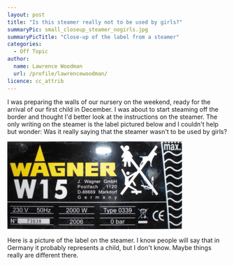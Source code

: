 ```yaml
---
layout: post
title: "Is this steamer really not to be used by girls?"
summaryPic: small_closeup_steamer_nogirls.jpg
summaryPicTitle: "Close-up of the label from a steamer"
categories:
  - Off Topic
author:
  name: Lawrence Woodman
  url: /profile/lawrencewoodman/
licence: cc_attrib
---
```

I was preparing the walls of our nursery on the weekend, ready for the arrival of our first child in December.  I was about to start steaming off the border and thought I'd better look at the instructions on the steamer.  The only writing on the steamer is the label pictured below and I couldn't help but wonder: Was it really saying that the steamer wasn't to be used by girls?

<img class="leftFlow" src="/images/posts/steamer_nogirls.jpg" title="Label from the Steamer" alt="Picture of a label from a steamer that appears to be indicating that it should not be used by girls" />

Here is a picture of the label on the steamer.  I know people will say that in Germany it probably represents a child, but I don't know.  Maybe things really are different there.
